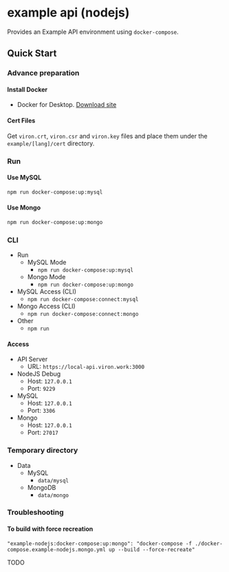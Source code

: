 # example api (nodejs)

Provides an Example API environment using `docker-compose`.

## Quick Start

### Advance preparation

#### Install Docker

- Docker for Desktop. [Download site](https://www.docker.com/products/docker-desktop)

#### Cert Files
Get `viron.crt`, `viron.csr` and `viron.key` files and place them under the `example/[lang]/cert` directory.

### Run

#### Use MySQL

```bash
npm run docker-compose:up:mysql
```

#### Use Mongo

```bash
npm run docker-compose:up:mongo
```

### CLI

- Run
  - MySQL Mode
    - `npm run docker-compose:up:mysql`
  - Mongo Mode
    - `npm run docker-compose:up:mongo`
- MySQL Access (CLI)
  - `npm run docker-compose:connect:mysql`
- Mongo Access (CLI)
  - `npm run docker-compose:connect:mongo`
- Other
  - `npm run`

#### Access

- API Server
  - URL: `https://local-api.viron.work:3000`
- NodeJS Debug
  - Host: `127.0.0.1`
  - Port: `9229`
- MySQL
  - Host: `127.0.0.1`
  - Port: `3306`
- Mongo
  - Host: `127.0.0.1`
  - Port: `27017`

### Temporary directory

- Data
  - MySQL
    - `data/mysql`
  - MongoDB
    - `data/mongo`

### Troubleshooting

#### To build with force recreation

```
"example-nodejs:docker-compose:up:mongo": "docker-compose -f ./docker-compose.example-nodejs.mongo.yml up --build --force-recreate"
```

TODO
